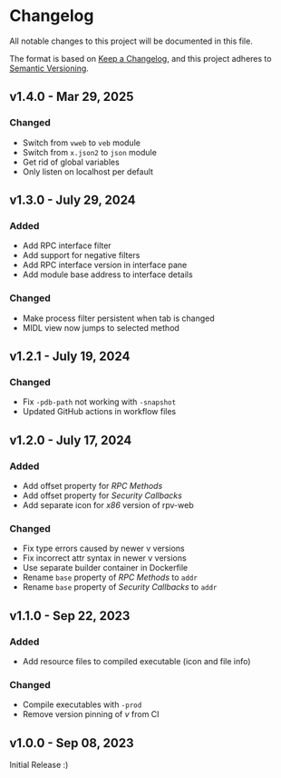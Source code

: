 # Changelog

All notable changes to this project will be documented in this file.

The format is based on [Keep a Changelog](https://keepachangelog.com/en/1.0.0/),
and this project adheres to [Semantic Versioning](https://semver.org/spec/v2.0.0.html).


## v1.4.0 - Mar 29, 2025

### Changed

* Switch from `vweb` to `veb` module
* Switch from `x.json2` to `json` module
* Get rid of global variables
* Only listen on localhost per default


## v1.3.0 - July 29, 2024

### Added

* Add RPC interface filter
* Add support for negative filters
* Add RPC interface version in interface pane
* Add module base address to interface details

### Changed

* Make process filter persistent when tab is changed
* MIDL view now jumps to selected method


## v1.2.1 - July 19, 2024

### Changed

* Fix `-pdb-path` not working with `-snapshot`
* Updated GitHub actions in workflow files


## v1.2.0 - July 17, 2024

### Added

* Add offset property for *RPC Methods*
* Add offset property for *Security Callbacks*
* Add separate icon for *x86* version of rpv-web

### Changed

* Fix type errors caused by newer v versions
* Fix incorrect attr syntax in newer v versions
* Use separate builder container in Dockerfile
* Rename `base` property of *RPC Methods* to `addr`
* Rename `base` property of *Security Callbacks* to `addr`


## v1.1.0 - Sep 22, 2023

### Added

* Add resource files to compiled executable (icon and file info)

### Changed

* Compile executables with `-prod`
* Remove version pinning of *v* from CI


## v1.0.0 - Sep 08, 2023

Initial Release :)
